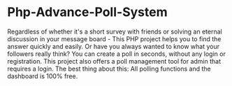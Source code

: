 # Php-Advance-Poll-System
Regardless of whether it's a short survey with friends or solving an eternal discussion in your message board - This PHP project helps you to find the answer quickly and easily. Or have you always wanted to know what your followers really think? You can create a poll in seconds, without any login or registration. This project also offers a poll management tool for admin that requires a login. The best thing about this: All polling functions and the dashboard is 100% free.
